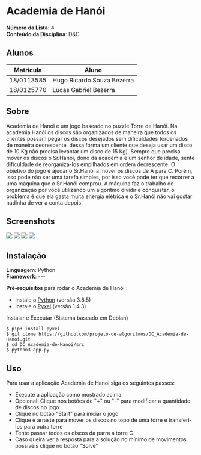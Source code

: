 # Academia de Hanói

**Número da Lista**: 4<br>
**Conteúdo da Disciplina**: D&C<br>

## Alunos
|Matrícula | Aluno |
| -- | -- |
| 18/0113585 |  Hugo Ricardo Souza Bezerra |
| 18/0125770  |  Lucas Gabriel Bezerra |

## Sobre 
Academia de Hanói é um jogo baseado no puzzle Torre de Hanói. Na academia Hanói os discos são organizados de maneira que todos os clientes possam pegar os discos desejados sem dificuldades (ordenados de maneira decrescente, dessa forma um cliente que deseja usar um disco de 10 Kg não precisa levantar um disco de 15 Kg). Sempre que precisa mover os discos o Sr.Hanói, dono da acadêmia e um senhor de idade, sente dificuldade de reorganiza-los empilhados em ordem decrescente. O objetivo do jogo é ajudar o Sr.Hanói a mover os discos de A para C. Porém, isso pode não ser uma tarefa simples, por isso você pode ter que recorrer a uma máquina que o Sr.Hanói comprou. A máquina faz o trabalho de organização por você utilizando um algoritmo dividir e conquistar, o problema é que ela gasta muita energia elétrica e o Sr.Hanói não vai gostar nadinha de ver a conta depois.

## Screenshots
![](https://i.imgur.com/yvQVU2W.gif)
![](https://i.imgur.com/51PRHOL.png)
![](https://i.imgur.com/K85ELmJ.png)
![](https://i.imgur.com/31T6PmF.png)

## Instalação 
**Linguagem**: Python<br>
**Framework**: --- <br>

**Pré-requisitos** para rodar o Academia de Hanói :
* Instale o [Python](https://www.python.org/downloads/) (versão 3.8.5)
* Instale o [Pyxel](https://github.com/kitao/pyxel/blob/master/README.pt.md) (versão 1.4.3)

Instalar e Executar (Sistema baseado em Debian)

    $ pip3 install pyxel 
    $ git clone https://github.com/projeto-de-algoritmos/DC_Academia-de-Hanoi.git
    $ cd DC_Academia-de-Hanoi/src
    $ python3 app.py


## Uso 
Para usar a aplicação Academia de Hanoi siga os seguintes passos:
* Execute a aplicação como mostrado acima
* Opcional: Clique nos botões de "+" ou "-" para modificar a quantidade de discos no jogo
* Clique no botão "Start" para iniciar o jogo
* Clique e arraste para mover os discos no topo de uma torre e transferi-los para outra torre 
* Tente passar todos os discos da parra a torre C
* Caso queira ver a resposta para a solução no mínimo de movimentos possíveis clique no botão "Solve"